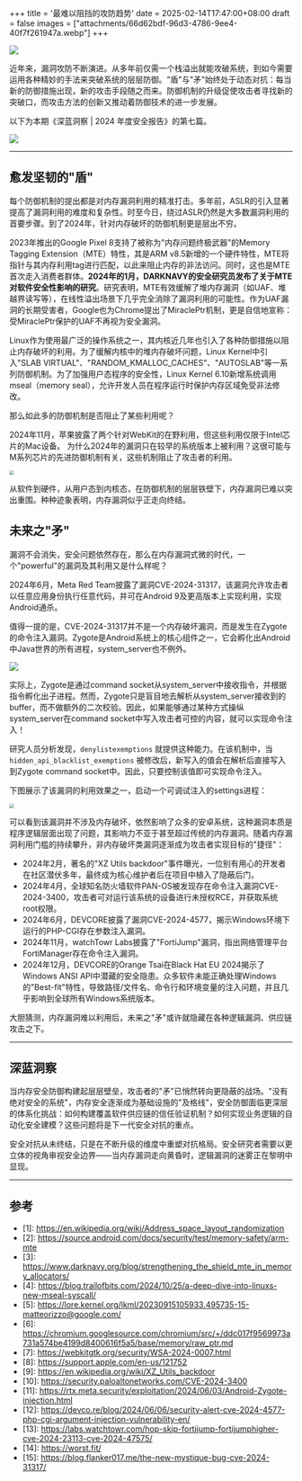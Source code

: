 +++
title = '最难以阻挡的攻防趋势'
date = 2025-02-14T17:47:00+08:00
draft = false
images = ["attachments/66d62bdf-96d3-4786-9ee4-40f7f261947a.webp"]
+++

![](attachments/c81cef46-b99f-4b8b-9f10-0d63781628d3.webp)

近年来，漏洞攻防不断演进。从多年前仅需一个栈溢出就能攻破系统，到如今需要运用各种精妙的手法来突破系统的层层防御。"盾"与"矛"始终处于动态对抗：每当新的防御措施出现，新的攻击手段随之而来。防御机制的升级促使攻击者寻找新的突破口，而攻击方法的创新又推动着防御技术的进一步发展。


以下为本期《深蓝洞察 | 2024 年度安全报告》的第七篇。

 ![](attachments/66d62bdf-96d3-4786-9ee4-40f7f261947a.webp)


---

## 愈发坚韧的"盾"

每个防御机制的提出都是对内存漏洞利用的精准打击。多年前，ASLR的引入显著提高了漏洞利用的难度和复杂性。时至今日，绕过ASLR仍然是大多数漏洞利用的首要步骤。到了2024年，针对内存破坏的防御机制更是层出不穷。

2023年推出的Google Pixel 8支持了被称为"内存问题终极武器"的Memory Tagging Extension（MTE）特性，其是ARM v8.5新增的一个硬件特性，MTE将指针与其内存利用tag进行匹配，以此来阻止内存的非法访问。同时，这也是MTE首次走入消费者群体。**2024年的1月，DARKNAVY的安全研究员发布了关于MTE对软件安全性影响的研究**。研究表明，MTE有效缓解了堆内存漏洞（如UAF、堆越界读写等），在线性溢出场景下几乎完全消除了漏洞利用的可能性。作为UAF漏洞的长期受害者，Google也为Chrome提出了MiraclePtr机制，更是自信地宣称：受MiraclePtr保护的UAF不再视为安全漏洞。

Linux作为使用最广泛的操作系统之一，其内核近几年也引入了各种防御措施以阻止内存破坏的利用。为了缓解内核中的堆内存破坏问题，Linux Kernel中引入"SLAB VIRTUAL"、"RANDOM_KMALLOC_CACHES"、"AUTOSLAB"等一系列防御机制。为了加强用户态程序的安全性，Linux Kernel 6.10新增系统调用mseal（memory seal），允许开发人员在程序运行时保护内存区域免受非法修改。

那么如此多的防御机制是否阻止了某些利用呢？

2024年11月，苹果披露了两个针对WebKit的在野利用，但这些利用仅限于Intel芯片的Mac设备。 为什么2024年的漏洞只在较早的系统版本上被利用？这很可能与M系列芯片的先进防御机制有关，这些机制阻止了攻击者的利用。


 <img src="attachments/9b1417a4-d209-4c29-afa0-4b2e38795d37.png" style="display: block; margin-left: auto; margin-right: auto; zoom: 50%;"/>


从软件到硬件，从用户态到内核态，在防御机制的层层铁壁下，内存漏洞已难以突出重围。种种迹象表明，内存漏洞似乎正走向终结。

## 未来之"矛"

漏洞不会消失，安全问题依然存在，那么在内存漏洞式微的时代，一个"powerful"的漏洞及其利用又是什么样呢？

2024年6月，Meta Red Team披露了漏洞CVE-2024-31317，该漏洞允许攻击者以任意应用身份执行任意代码，并可在Android 9及更高版本上实现利用，实现Android通杀。

值得一提的是，CVE-2024-31317并不是一个内存破坏漏洞，而是发生在Zygote的命令注入漏洞。Zygote是Android系统上的核心组件之一，它会孵化出Android中Java世界的所有进程，system_server也不例外。

 <img src="attachments/2ec0af51-653e-4a52-b680-9b8a665789ac.png" style="display: block; margin-left: auto; margin-right: auto; zoom: 100%;"/>

实际上，Zygote是通过command socket从system_server中接收指令，并根据指令孵化出子进程。然而，Zygote只是盲目地去解析从system_server接收到的buffer，而不做额外的二次校验。因此，如果能够通过某种方式操纵system_server在command socket中写入攻击者可控的内容，就可以实现命令注入！

研究人员分析发现，`denylistexemptions` 就提供这种能力。在该机制中，当`hidden_api_blacklist_exemptions` 被修改后，新写入的值会在解析后直接写入到Zygote command socket中。因此，只要控制该值即可实现命令注入。

下图展示了该漏洞的利用效果之一，启动一个可调试注入的settings进程：

 <img src="attachments/f2305b7c-e68e-43c1-974f-5da270abee39.png" style="display: block; margin-left: auto; margin-right: auto; zoom: 50%;"/>

可以看到该漏洞并不涉及内存破坏，依然影响了众多的安卓系统，这种漏洞本质是程序逻辑层面出现了问题，其影响力不亚于甚至超过传统的内存漏洞。随着内存漏洞利用门槛的持续攀升，非内存破坏类漏洞逐渐成为攻击者实现目标的"捷径"：

* 2024年2月，著名的"XZ Utils backdoor"事件曝光，一位别有用心的开发者在社区潜伏多年，最终成为核心维护者后在项目中植入了隐蔽后门。
* 2024年4月，全球知名防火墙软件PAN-OS被发现存在命令注入漏洞CVE-2024-3400，攻击者可对运行该系统的设备进行未授权RCE，并获取系统root权限。
* 2024年6月，DEVCORE披露了漏洞CVE-2024-4577，揭示Windows环境下运行的PHP-CGI存在参数注入漏洞。
* 2024年11月，watchTowr Labs披露了"FortiJump"漏洞，指出网络管理平台FortiManager存在命令注入漏洞。
* 2024年12月，DEVCORE的Orange Tsai在Black Hat EU 2024揭示了Windows ANSI API中潜藏的安全隐患。众多软件未能正确处理Windows的"Best-fit"特性，导致路径/文件名、命令行和环境变量的注入问题，并且几乎影响到全球所有Windows系统版本。

大胆猜测，内存漏洞难以利用后，未来之"矛"或许就隐藏在各种逻辑漏洞、供应链攻击之下。


---

## 深蓝洞察

当内存安全防御构建起层层壁垒，攻击者的"矛"已悄然转向更隐蔽的战场。"没有绝对安全的系统"，内存安全逐渐成为基础设施的"及格线"，安全防御面临更深层的体系化挑战：如何构建覆盖软件供应链的信任验证机制？如何实现业务逻辑的自动化安全建模？这些问题将是下一代安全对抗的重点。

安全对抗从未终结，只是在不断升级的维度中重塑对抗格局。安全研究者需要以更立体的视角审视安全边界——当内存漏洞走向黄昏时，逻辑漏洞的迷雾正在黎明中显现。


---

## 参考

* \[1\]: <https://en.wikipedia.org/wiki/Address_space_layout_randomization>
* \[2\]: <https://source.android.com/docs/security/test/memory-safety/arm-mte>
* \[3\]: <https://www.darknavy.org/blog/strengthening_the_shield_mte_in_memory_allocators/>
* \[4\]: <https://blog.trailofbits.com/2024/10/25/a-deep-dive-into-linuxs-new-mseal-syscall/>
* \[5\]: <https://lore.kernel.org/lkml/20230915105933.495735-15-matteorizzo@google.com/>
* \[6\]: <https://chromium.googlesource.com/chromium/src/+/ddc017f9569973a731a574be4199d8400616f5a5/base/memory/raw_ptr.md>
* \[7\]: <https://webkitgtk.org/security/WSA-2024-0007.html>
* \[8\]: <https://support.apple.com/en-us/121752>
* \[9\]: <https://en.wikipedia.org/wiki/XZ_Utils_backdoor>
* \[10\]: <https://security.paloaltonetworks.com/CVE-2024-3400>
* \[11\]: <https://rtx.meta.security/exploitation/2024/06/03/Android-Zygote-injection.html>
* \[12\]: <https://devco.re/blog/2024/06/06/security-alert-cve-2024-4577-php-cgi-argument-injection-vulnerability-en/>
* \[13\]: <https://labs.watchtowr.com/hop-skip-fortijump-fortijumphigher-cve-2024-23113-cve-2024-47575/>
* \[14\]: <https://worst.fit/>
* \[15\]: <https://blog.flanker017.me/the-new-mystique-bug-cve-2024-31317/>